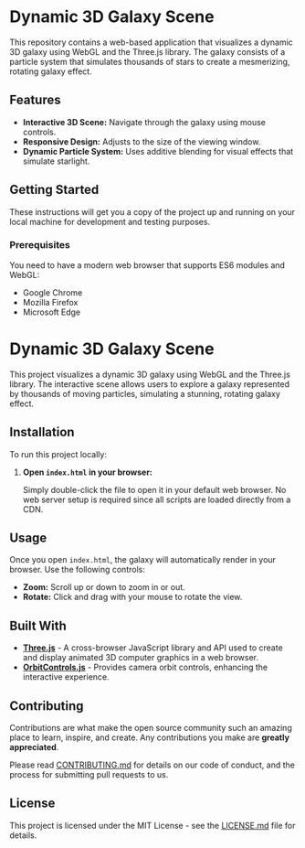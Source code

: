# Dynamic 3D Galaxy Scene

This repository contains a web-based application that visualizes a dynamic 3D galaxy using WebGL and the Three.js library. The galaxy consists of a particle system that simulates thousands of stars to create a mesmerizing, rotating galaxy effect.

## Features

- **Interactive 3D Scene:** Navigate through the galaxy using mouse controls.
- **Responsive Design:** Adjusts to the size of the viewing window.
- **Dynamic Particle System:** Uses additive blending for visual effects that simulate starlight.

## Getting Started

These instructions will get you a copy of the project up and running on your local machine for development and testing purposes. 

### Prerequisites

You need to have a modern web browser that supports ES6 modules and WebGL:
- Google Chrome
- Mozilla Firefox
- Microsoft Edge

# Dynamic 3D Galaxy Scene

This project visualizes a dynamic 3D galaxy using WebGL and the Three.js library. The interactive scene allows users to explore a galaxy represented by thousands of moving particles, simulating a stunning, rotating galaxy effect.

## Installation

To run this project locally:

1. **Open `index.html` in your browser:**
   
   Simply double-click the file to open it in your default web browser. No web server setup is required since all scripts are loaded directly from a CDN.

## Usage

Once you open `index.html`, the galaxy will automatically render in your browser. Use the following controls:

- **Zoom:** Scroll up or down to zoom in or out.
- **Rotate:** Click and drag with your mouse to rotate the view.

## Built With

- **[Three.js](https://threejs.org/)** - A cross-browser JavaScript library and API used to create and display animated 3D computer graphics in a web browser.
- **[OrbitControls.js](https://threejs.org/docs/#examples/en/controls/OrbitControls)** - Provides camera orbit controls, enhancing the interactive experience.

## Contributing

Contributions are what make the open source community such an amazing place to learn, inspire, and create. Any contributions you make are **greatly appreciated**.

Please read [CONTRIBUTING.md](CONTRIBUTING.md) for details on our code of conduct, and the process for submitting pull requests to us.

## License

This project is licensed under the MIT License - see the [LICENSE.md](LICENSE.md) file for details.
